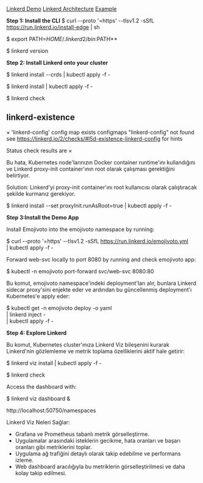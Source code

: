 
[Linkerd Demo](https://linkerd.io/2.16/getting-started/#step-4-install-the-demo-app)
[Linkerd Architecture](https://linkerd.io/2.16/reference/architecture/)
[Example](https://bdemirpolat.medium.com/linkerd-ile-service-mesh-5b96769a36e4)

**Step 1: Install the CLI**
$ curl --proto '=https' --tlsv1.2 -sSfL https://run.linkerd.io/install-edge | sh

$ export PATH=$HOME/.linkerd2/bin:$PATH**

$ linkerd version

**Step 2: Install Linkerd onto your cluster** 

$ linkerd install --crds | kubectl apply -f -

$ linkerd install | kubectl apply -f -

$ linkerd check

linkerd-existence
-----------------
× 'linkerd-config' config map exists
    configmaps "linkerd-config" not found
    see https://linkerd.io/2/checks/#l5d-existence-linkerd-config for hints

Status check results are ×
 
Bu hata, Kubernetes node'larınızın Docker container runtime'ını kullandığını ve Linkerd proxy-init container'ının root olarak çalışması gerektiğini belirtiyor.

Solution: Linkerd'yi proxy-init container'ını root kullanıcısı olarak çalıştıracak şekilde kurmanız gerekiyor.

$ linkerd install --set proxyInit.runAsRoot=true | kubectl apply -f -

**Step 3:Install the Demo App**

Install Emojivoto into the emojivoto namespace by running:

$ curl --proto '=https' --tlsv1.2 -sSfL https://run.linkerd.io/emojivoto.yml \
  | kubectl apply -f -

Forward web-svc locally to port 8080 by running and check emojivoto app:

$ kubectl -n emojivoto port-forward svc/web-svc 8080:80


Bu komut, emojivoto namespace'indeki deployment'ları alır, bunlara Linkerd sidecar proxy'sini enjekte eder ve ardından bu güncellenmiş deployment'ı Kubernetes'e apply eder:

$ kubectl get -n emojivoto deploy -o yaml \
  | linkerd inject - \
  | kubectl apply -f -

**Step 4: Explore Linkerd**

Bu komut, Kubernetes cluster'ınıza Linkerd Viz bileşenini kurarak Linkerd'nin gözlemleme ve metrik toplama özelliklerini aktif hale getirir:

$ linkerd viz install | kubectl apply -f -

$ linkerd check

Access the dashboard with:

$ linkerd viz dashboard &

http://localhost:50750/namespaces

Linkerd Viz Neleri Sağlar: 
- Grafana ve Prometheus tabanlı metrik görselleştirme.
- Uygulamalar arasındaki isteklerin gecikme, hata oranları ve başarı oranları gibi metriklerini toplar.
- Uygulama ağ trafiğini detaylı olarak takip edebilme ve performans izleme.
- Web dashboard aracılığıyla bu metriklerin görselleştirilmesi ve daha kolay takip edilmesi.
